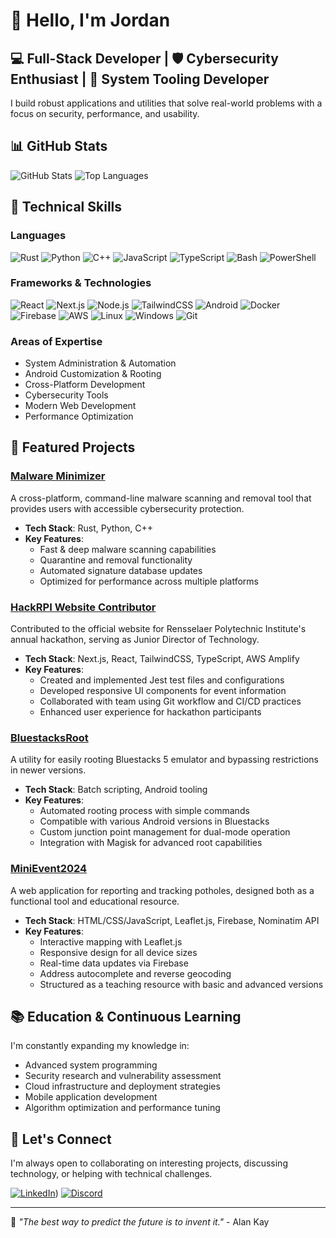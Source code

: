 # 👋 Hello, I'm Jordan

## 💻 Full-Stack Developer | 🛡️ Cybersecurity Enthusiast | 🧰 System Tooling Developer

I build robust applications and utilities that solve real-world problems with a focus on security, performance, and usability.

## 📊 GitHub Stats

![GitHub Stats](https://github-readme-stats.vercel.app/api?username=jordan231111&show_icons=true&theme=tokyonight&include_all_commits=true&count_private=true)
![Top Languages](https://github-readme-stats.vercel.app/api/top-langs/?username=Jordan231111&layout=compact&theme=tokyonight)

## 🔧 Technical Skills

### Languages
![Rust](https://img.shields.io/badge/Rust-000000?style=for-the-badge&logo=rust&logoColor=white)
![Python](https://img.shields.io/badge/Python-3776AB?style=for-the-badge&logo=python&logoColor=white)
![C++](https://img.shields.io/badge/C++-00599C?style=for-the-badge&logo=c%2B%2B&logoColor=white)
![JavaScript](https://img.shields.io/badge/JavaScript-F7DF1E?style=for-the-badge&logo=javascript&logoColor=black)
![TypeScript](https://img.shields.io/badge/TypeScript-3178C6?style=for-the-badge&logo=typescript&logoColor=white)
![Bash](https://img.shields.io/badge/Bash-4EAA25?style=for-the-badge&logo=gnu-bash&logoColor=white)
![PowerShell](https://img.shields.io/badge/PowerShell-5391FE?style=for-the-badge&logo=powershell&logoColor=white)

### Frameworks & Technologies
![React](https://img.shields.io/badge/React-61DAFB?style=for-the-badge&logo=react&logoColor=black)
![Next.js](https://img.shields.io/badge/Next.js-000000?style=for-the-badge&logo=next.js&logoColor=white)
![Node.js](https://img.shields.io/badge/Node.js-339933?style=for-the-badge&logo=nodedotjs&logoColor=white)
![TailwindCSS](https://img.shields.io/badge/Tailwind-06B6D4?style=for-the-badge&logo=tailwindcss&logoColor=white)
![Android](https://img.shields.io/badge/Android-3DDC84?style=for-the-badge&logo=android&logoColor=white)
![Docker](https://img.shields.io/badge/Docker-2496ED?style=for-the-badge&logo=docker&logoColor=white)
![Firebase](https://img.shields.io/badge/Firebase-FFCA28?style=for-the-badge&logo=firebase&logoColor=black)
![AWS](https://img.shields.io/badge/AWS-232F3E?style=for-the-badge&logo=amazonaws&logoColor=white)
![Linux](https://img.shields.io/badge/Linux-FCC624?style=for-the-badge&logo=linux&logoColor=black)
![Windows](https://img.shields.io/badge/Windows-0078D6?style=for-the-badge&logo=windows&logoColor=white)
![Git](https://img.shields.io/badge/Git-F05032?style=for-the-badge&logo=git&logoColor=white)

### Areas of Expertise
- System Administration & Automation
- Android Customization & Rooting
- Cross-Platform Development
- Cybersecurity Tools
- Modern Web Development
- Performance Optimization

## 🚀 Featured Projects

### [Malware Minimizer](https://github.com/Jordan231111/MalwareMinimizer)
A cross-platform, command-line malware scanning and removal tool that provides users with accessible cybersecurity protection.

- **Tech Stack**: Rust, Python, C++
- **Key Features**:
  - Fast & deep malware scanning capabilities
  - Quarantine and removal functionality
  - Automated signature database updates
  - Optimized for performance across multiple platforms

### [HackRPI Website Contributor](https://github.com/hack-rpi/HackRPI-Website-2025)
Contributed to the official website for Rensselaer Polytechnic Institute's annual hackathon, serving as Junior Director of Technology.

- **Tech Stack**: Next.js, React, TailwindCSS, TypeScript, AWS Amplify
- **Key Features**:
  - Created and implemented Jest test files and configurations
  - Developed responsive UI components for event information
  - Collaborated with team using Git workflow and CI/CD practices
  - Enhanced user experience for hackathon participants

### [BluestacksRoot](https://github.com/Jordan231111/BluestacksRoot)
A utility for easily rooting Bluestacks 5 emulator and bypassing restrictions in newer versions.

- **Tech Stack**: Batch scripting, Android tooling
- **Key Features**:
  - Automated rooting process with simple commands
  - Compatible with various Android versions in Bluestacks
  - Custom junction point management for dual-mode operation
  - Integration with Magisk for advanced root capabilities

### [MiniEvent2024](https://github.com/Jordan231111/MiniEvent2024)
A web application for reporting and tracking potholes, designed both as a functional tool and educational resource.

- **Tech Stack**: HTML/CSS/JavaScript, Leaflet.js, Firebase, Nominatim API
- **Key Features**:
  - Interactive mapping with Leaflet.js
  - Responsive design for all device sizes
  - Real-time data updates via Firebase
  - Address autocomplete and reverse geocoding
  - Structured as a teaching resource with basic and advanced versions

## 📚 Education & Continuous Learning

I'm constantly expanding my knowledge in:
- Advanced system programming
- Security research and vulnerability assessment
- Cloud infrastructure and deployment strategies
- Mobile application development
- Algorithm optimization and performance tuning

## 🤝 Let's Connect

I'm always open to collaborating on interesting projects, discussing technology, or helping with technical challenges.

[![LinkedIn](https://img.shields.io/badge/LinkedIn-0077B5?style=for-the-badge&logo=linkedin&logoColor=white)](https://www.linkedin.com/in/jordan-ye-100b86237/))
[![Discord](https://img.shields.io/badge/Discord-5865F2?style=for-the-badge&logo=discord&logoColor=white)](https://discord.gg/YUF4ArVfpQ)

---

💬 *"The best way to predict the future is to invent it."* - Alan Kay
